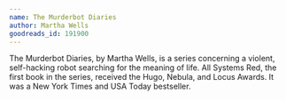 ```yaml
---
name: The Murderbot Diaries
author: Martha Wells
goodreads_id: 191900
---
```


The Murderbot Diaries, by Martha Wells, is a series concerning a violent, self-hacking robot searching for the meaning of life. All Systems Red, the first book in the series, received the Hugo, Nebula, and Locus Awards. It was a New York Times and USA Today bestseller.

